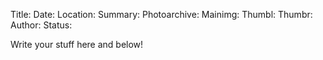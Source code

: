 Title:
Date:
Location:
Summary:
Photoarchive:
Mainimg:
Thumbl:
Thumbr:
Author:
Status:

Write your stuff here and below!

<!---
delete this before posting because it will appear as a html comment

METADATA:

Title: Title of the trip, i.e Wales III or Yorkshire IV or France

Date: Date in YYYY-MM-DD format

Location: Location of trip i.e Yorkshire, Wales, or France

Summary: The short blurb that will appear on the main page

Photoarchive: Delete for no photo archive, leave blank for autogenerated location (will not work for NZ subsite), or type a custom path for the archive (../photo_archive/newzealand/YYYY-MM-DD%20-%20Placename). You will have to make this folder and populate it yourself.

Mainimg: filename including extension of image in photoarchive folder to display in the article, leave blank for no image.

Thumbl: filename including extension of image in photoarchive folder to display as the left thumbnail on the main index page

Thumbr: same but the right thumbnail

Author: The authors of the article, seperated by commas e.g. "Stores Gnomes, Stores Mice"

Status: Set this to "draft" if you don't want it to appear on the site yet or delete entirely if you do

OTHER STUFF:

There is a plugin active to allow easy inline posting of images. Similar to the way links work in standard markdown:
{"Caption Goes Here Or Not" left}("filename.jpg")
Within the curly braces on the left there is a caption in quotes, this is optional. There is also an alignment (left) on the right which can be left/right/center. In the round braces on the right is the url in quotes of the image. This will link to photos in the specified photoarchive (i.e just use the filename!).
If you want to link to images outside of the photoarchive then put an exclamation mark after the first curly brace:
{!"Caption Goes Here Or Not" left}("www.external.com/image.jpg")

delete this before posting because it will appear as a html comment
--->

